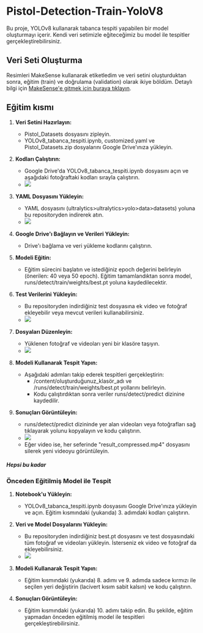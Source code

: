 # Pistol-Detection-Train-YoloV8

 Bu proje, YOLOv8 kullanarak tabanca tespiti yapabilen bir model oluşturmayı içerir. Kendi veri setimizle eğiteceğimiz bu model ile tespitler gerçekleştirebilirsiniz.
 
 ## Veri Seti Oluşturma
Resimleri MakeSense kullanarak etiketledim ve veri setini oluşturduktan sonra, eğitim (train) ve doğrulama (validation) olarak ikiye böldüm. Detaylı bilgi için [MakeSense'e gitmek için buraya tıklayın](https://www.makesense.ai/).

## Eğitim kısmı
1. **Veri Setini Hazırlayın:**
   - Pistol_Datasets dosyasını zipleyin.
   - YOLOv8_tabanca_tespiti.ipynb, customized.yaml ve Pistol_Datasets.zip dosyalarını Google Drive'ınıza yükleyin.

2. **Kodları Çalıştırın:**
   - Google Drive'da YOLOv8_tabanca_tespiti.ipynb dosyasını açın ve aşağıdaki fotoğraftaki kodları sırayla çalıştırın.
   - ![](User_guide/a.png)

3. **YAML Dosyasını Yükleyin:**
   - YAML dosyasını (ultralytics>ultralytics>yolo>data>datasets) yoluna bu repositoryden indirerek atın.
   - ![](User_guide/b.png)

4. **Google Drive'ı Bağlayın ve Verileri Yükleyin:**
   - Drive'ı bağlama ve veri yükleme kodlarını çalıştırın.

5. **Modeli Eğitin:**
   - Eğitim sürecini başlatın ve istediğiniz epoch değerini belirleyin (önerilen: 40 veya 50 epoch). Eğitim tamamlandıktan sonra model, runs/detect/train/weights/best.pt yoluna kaydedilecektir.

6. **Test Verilerini Yükleyin:**
   - Bu repositoryden indirdiğiniz test dosyasına ek video ve fotoğraf ekleyebilir veya mevcut verileri kullanabilirsiniz.
   - ![](User_guide/c.png)

7. **Dosyaları Düzenleyin:**
   - Yüklenen fotoğraf ve videoları yeni bir klasöre taşıyın.
   - ![](User_guide/d.png)

8. **Modeli Kullanarak Tespit Yapın:**
   - Aşağıdaki adımları takip ederek tespitleri gerçekleştirin:
     - /content/oluşturduğunuz_klasör_adı ve /runs/detect/train/weights/best.pt yollarını belirleyin.
     - Kodu çalıştırdıktan sonra veriler runs/detect/predict dizinine kaydedilir.

9. **Sonuçları Görüntüleyin:**
   - runs/detect/predict dizininde yer alan videoları veya fotoğrafları sağ tıklayarak yolunu kopyalayın ve kodu çalıştırın.
   - ![](User_guide/e.png)
   - Eğer video ise, her seferinde "result_compressed.mp4" dosyasını silerek yeni videoyu görüntüleyin.

##### Hepsi bu kadar

### Önceden Eğitilmiş Model ile Tespit

1. **Notebook'u Yükleyin:**
   - YOLOv8_tabanca_tespiti.ipynb dosyasını Google Drive'ınıza yükleyin ve açın. Eğitim kısmındaki (yukarıda) 3. adımdaki kodları çalıştırın.

2. **Veri ve Model Dosyalarını Yükleyin:**
   - Bu repositoryden indirdiğiniz best.pt dosyasını ve test dosyasındaki tüm fotoğraf ve videoları yükleyin. İsterseniz ek video ve fotoğraf da ekleyebilirsiniz.
   - ![](User_guide/c.png)

3. **Modeli Kullanarak Tespit Yapın:**
   - Eğitim kısmındaki (yukarıda) 8. adımı ve 9. adımda sadece kırmızı ile seçilen yeri değiştirin (lacivert kısım sabit kalsın) ve kodu çalıştırın.

4. **Sonuçları Görüntüleyin:**
   - Eğitim kısmındaki (yukarıda) 10. adımı takip edin. Bu şekilde, eğitim yapmadan önceden eğitilmiş model ile tespitleri gerçekleştirebilirsiniz.
